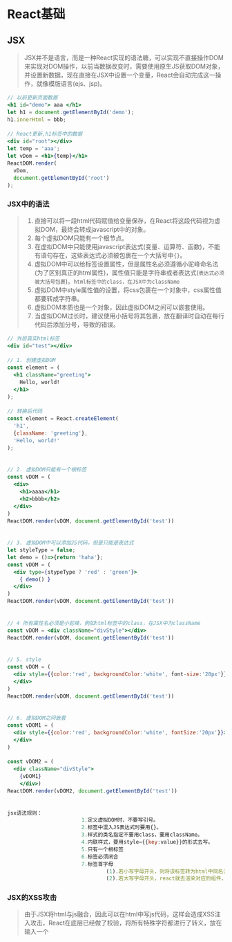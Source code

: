 # React基础

## JSX

> JSX并不是语言，而是一种React实现的语法糖，可以实现不直接操作DOM来实现对DOM操作，以前当数据改变时，需要使用原生JS获取DOM对象，并设置新数据，现在直接在JSX中设置一个变量，React会自动完成这一操作，就像模版语言(ejs、jsp)。

```jsx
// 以前更新页面数据
<h1 id="demo"> aaa </h1>
let h1 = document.getElementById('demo');
h1.innerHtml = bbb;

// React更新,h1标签中的数据
<div id="root"></div>
let temp = 'aaa';
let vDom = <h1>{temp}</h1>
ReactDOM.render(
  vDom,
  document.getElementById('root')
);
```



### JSX中的语法

> 1. 直接可以将一段html代码赋值给变量保存，在React将这段代码视为虚拟DOM，最终会转成javascript中的对象。
> 2. 每个虚拟DOM只能有一个根节点。
> 3. 在虚拟DOM中只能使用javascript表达式(变量、运算符、函数)，不能有语句存在，这些表达式必须被包裹在一个大括号中`{}`。
> 4. 虚拟DOM中可以给标签设置属性，但是属性名必须遵循小驼峰命名法(为了区别真正的html属性)，属性值只能是字符串或者表达式(`表达式必须被大括号包裹`)。`html标签中的class，在JSX中为className`
> 5. 虚拟DOM中style属性值的设置，将css包裹在一个对象中，css属性值都要转成字符串。
> 6. 虚拟DOM本质也是一个对象，因此虚拟DOM之间可以嵌套使用。
> 7. 当虚拟DOM过长时，建议使用小括号将其包裹，放在翻译时自动在每行代码后添加分号，导致的错误。
>
> 

```jsx
// 外层真实html标签
<div id="test"></div>

// 1. 创建虚拟DOM
const element = (
  <h1 className="greeting">
    Hello, world!
  </h1>
);

// 转换后代码
const element = React.createElement(
  'h1',
  {className: 'greeting'},
  'Hello, world!'
);


// 2. 虚拟DOM只能有一个根标签
const vDOM = (
  <div>
    <h1>aaaa</h1>
    <h2>bbbb</h2>
  </div>
)
ReactDOM.render(vDOM, document.getElementById('test'))


// 3. 虚拟DOM中可以添加JS代码，但是只能是表达式
let styleType = false;
let demo = ()=>{return 'haha'};
const vDOM = (
  <div type={stypeType ? 'red' : 'green'}>
    { demo() }
  </div>
)
ReactDOM.render(vDOM, document.getElementById('test'))


// 4 所有属性名必须是小驼峰，例如html标签中的class，在JSX中为className
const vDOM = <div className="divStyle"></div>
ReactDOM.render(vDOM, document.getElementById('test'))


// 5. style
const vDOM = (
  <div style={{color:'red', backgroundColor:'white', font-size:'20px'}}>
  </div>
)
ReactDOM.render(vDOM, document.getElementById('test'))


// 6. 虚拟DOM之间嵌套
const vDOM1 = (
  <div style={{color:'red', backgroundColor:'white', fontSize:'20px'}}>
  </div>
)

const vDOM2 = (
  <div className="divStyle">
    {vDOM1}
	</div>)
ReactDOM.render(vDOM2, document.getElementById('test'))


jsx语法规则：
						1.定义虚拟DOM时，不要写引号。
						2.标签中混入JS表达式时要用{}。
						3.样式的类名指定不要用class，要用className。
						4.内联样式，要用style={{key:value}}的形式去写。
						5.只有一个根标签
						6.标签必须闭合
						7.标签首字母
								(1).若小写字母开头，则将该标签转为html中同名元素，若html中无该标签对应的同名元素，则报错。
								(2).若大写字母开头，react就去渲染对应的组件，若组件没有定义，则报错。
```



### JSX的XSS攻击

> 由于JSX将html与js融合，因此可以在html中写js代码，这样会造成XSS注入攻击，React在底层已经做了校验，将所有特殊字符都进行了转义，放在输入一个<script>标签导致页面的瘫痪。



state属性的作用：

1. 暂存组件中产生的临时变量。
2. 最重要的功能，刷新组件，React框架中不能直接操作DOM(使用js修改标签的样式、数据)，因此一切对组件中标签的修改都需要通过state来实现，修改state属性，React会根据state状态来更新页面样式。



setState()方法是异步方法，使用该方法给组件的state添加属性时，无法立即拿到，只能在render()方法中获取到，在以前的老版本中区分生命周期方法和其它方法，只有在组件的生命周期方法中setState()方法才是异步方法。



## 虚拟DOM的渲染

> JSX最终会被翻译成DOM对象插入到真实的html标签中，使用ReactDOM.render()方法将虚拟的DOM对象转换成真正的DOM对象，因此html页面上必须要有一个真实的html标签，下面的例子中`id为root的div标签`，就是一个真实的标签。
>
> render方法介绍：
>
> 1. 参数1：虚拟DOM对象。
> 2. 参数2：将虚拟DOM对象插入到哪个真实的DOM节点下。
>
> 一旦使用render方法将虚拟DOM对象渲染到页面上，就无法在更改页面上的数据，如果想要更新页面上的数据，只能再次调用render方法，将这个虚拟DOM对象再次渲染一遍。



## 组件

> React是基于组件化开发，传统的开发方式是以页面为单位，虽然js可以模块化实现代码复用，但是html和css无法做到复用，因此React提出了组件的概念，将功能所涉及到的html、css、js和其它资源文件封装到一个组件中，这样实现了代码在不同项目中复用。
>
> 组件使用注意：
>
> 1. 外部在使用组件时，以标签的方式使用，因此组件首字母必须大写，否则React在渲染时会将其当成原生html标签来解析，造成该标签在html中找不到的错误。

### 使用函数方式创建组件

```jsx
// MyComponent.jsx 文件

function MyComponent(props){
		return(
      <div>props.name</div>
    )  
}

// 外部组件中使用组件
<div>
		<MyComponent name="haha"/>
</div>
```



### 使用类方式创建组件

> 属性定义方式：
>
> 1. 可以在constructor中定义，例如MyComponent1
> 2. 可以直接写在类中，例如MyComponent2
>
> 方法定义方式：(在React中，自定义的方法的this为undefined，因此需要设置this指向当前组件对象)
>
> 1. 自定义完方法后，在constructor中使用`bind`修改函数的this。例如MyComponent1
> 2. 直接使用箭头函数，例如MyComponent2

```jsx
// MyComponent.jsx 文件
import {Component} from 'react'

class MyComponent1 extends React.Component {
  constructor(props){
    super(props);
    this.state = {
      name: 'aaa',
      age: 18
    }
    this.show = this.show.bind(this); // 给实例对象方法添加this
  }
  
  show(){
    console.log(this.state.name)
  }
  
  //重写父类的render
  render(){
    console.log(this)
    return <h2>ES6类组件(复杂组件/有状态)</h2>
  }
}
```

```jsx
class MyComponent2 extends React.Component {
	state = {
			name: 'aaa',
      age: 18
  }

	// 使用箭头函数
	show = ()=>{
    console.log(this.state.name)
  }

  //重写父类的render
  render(){
    console.log(this)
    return <h2>ES6类组件(复杂组件/有状态)</h2>
  }
}
```



## 组件的三大属性

### props

> 向组件传递数据，可以通过使用标签属性方式，最终会被保存到组件的props属性中。
>
> props特点：
>
> 1. props属性只读特性，其中的值无法修改。
> 2. 通过标签属性给组件传值时，属性名和属性值会保存到props中。
> 3. 通过组件的子元素方式向组件传值时，子元素对象会保存到该组件的`props.children`属性中，props.children是一个数组。

```jsx
// MyComponent.jsx 文件
import {Component} from 'react'

class MyComponent2 extends React.Component {
  constructor(props){
    super(props);
    console.log(this.props.name, this.props.age);
  }
  //重写父类的render
  render(){
    console.log(this)
    return <h2>ES6类组件(复杂组件/有状态)</h2>
  }
}

// 外层使用该组件
<MyComponent name="k.k" age={18}>
 	aaaa
	<h1>bbb</h1>
</MyComponent>

MyComponent对象结构：
MyComponent = {
  props = {
  		name: 'k.k',
  		age: 18,
  		children:[
  			'aaaa',
  			{
  					type:'h1',
  					props:{children:'bbb'}
				}
  		]
	}
}
```

#### propType



### state

> 组件状态属性，用来保存当前组件的状态和刷新当前组件以及其子组件。
>
> state使用注意：
>
> 1. React不允许直接给state写入数据，只能通过`setState()`方法给React写入数据。
> 2. `setState()`方法是异步方法，因此不要设置数据后直接读取，读取不到。
> 3. `setState()`方法会触发组件对象的`render()`方法调用，因此当想要更新组件显示的数据时，通过setState()方法。

#### setState函数

> 什么时候使用函数式这种调用方式？
>
> ​		使用对象式有一个弊端，由于setState函数是异步调用，因此当在同一个地方调用多次时，React会将其多次setState方法调用融合成一次，导致数据错误。

![image-20210312173840547](media/001-React基础/image-20210312173840547.png)

```jsx
// 当前count为0
采用函数式的setState，运行结果为2
this.setState((prevState, props) => ({
	count: prevState.count + 1
}));
this.setState((prevState, props) => ({
	count: prevState.count + 1
}));

采用对象式，运行结果为1，React将两次调用合并成一次。
this.setState({count: this.state.count+1});
this.setState({count: this.state.count+1});
```



### ref

> ​		React是不允许开发者直接操作DOM的，而是通过操作state间接操作DOM，而React提供了`ref`属性用来获取DOM对象，以获取DOM节点上的数据。例如具有交互功能的`input`标签，通过ref可以获得input对象，从而获取input对象中用户输入的数据。(这里涉及到受控组件和非受控组件)

#### 类的三种DOM获取方式ref获取方式

```jsx
class Demo extends React.Component{
  // 方式3
  myRef3 = React.createRef();
  componentDidMount(){
    console.log(this.refs.myRef1);  // 方式1
    console.log(this.myRef2); // 方式2
    console.log(this.myRef3.current)
  }
  
  render(){
    return(
      <div>
      		<input type="text" ref="myRef1" />  方式1
        	<input type="text" ref={(e)=>{this.myRef2 = e}} /> 方式2
       	  <input type="text" ref={this.myRef3} />  方式3
      </div>
    )
  }
}

// Demo组件对象结构
{
  refs: {myRef1: input}
	myRef2: input
	myRef3: {current: input}
  
  context: {}
	props: {}
	state: null
__proto__: Component
}
```



## 受控组件和非受控组件

> 受控组件非受控组件其实是说`表单元素`是否被React控制，对于普通的标签元素，一旦渲染到页面上，标签内容只能通过js来修改了，而表单元素不同，因为他可以与用户交互，因此表单元素标签的内容随着用户的输入发生改变。
>
> 受控组件：表单元素的数据内容的变化必须被React控制。
>
> 非受控组件：表单元素的数据内容变化不受React控制。
>
> 非受控组件 --> 受控组件：
>
> 1. 给组件添加`onChange`属性
> 2. 给组件添加`value={this.state.temp}`
>
> 使用受控组件可以实时监听用户输入的数据是否合法，如果不合法直接过滤掉。

```jsx

class MyComponent extends React.Component{
  input1 = React.createRef();
  state = {
    input2: ''
  }
	
	handleInput = (event)=>{
    this.setState({input2: event.target.value})
  }
	render(){
    return(
      // 非受控组件，获取用户输入的数据，需要通过ref
    	<input type="text" ref={this.input1}/>
      // 受控组件，用户输入的数据被保存到state中，如果输入数据不合法将不会保存到state中，输入框不会不会发生变化，就像输入框无法输入数据一样，
      <input type="text" onChange={this.handleInput} value={this.state.input2}/>
    )
  }
}

```



## React事件与高阶函数的柯里化

